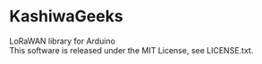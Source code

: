 # KashiwaGeeks
LoRaWAN library for Arduino    
This software is released under the MIT License, see LICENSE.txt.

